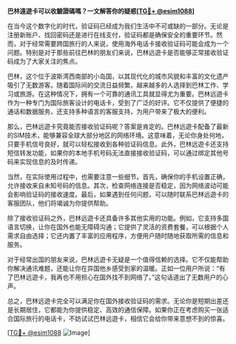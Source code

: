 **巴林遠遊卡可以收驗證碼嗎？一文解答你的疑惑[[TG💪+ @esim1088](https://t.me/s/esim1088)]**

在当今这个数字化的时代，验证码已经成为我们生活中不可或缺的一部分。无论是注册新账户、找回密码还是进行在线支付，验证码都是确保安全的重要环节。然而，对于经常需要跨国旅行的人来说，使用海外电话卡接收验证码可能会成为一个问题。特别是对于那些前往巴林的朋友们来说，巴林远遊卡是否能够正常接收验证码成为了大家关注的焦点。

巴林，这个位于波斯湾西南部的小岛国，以其现代化的城市风貌和丰富的文化遗产吸引了无数游客。随着国际间的交流日益频繁，越来越多的人选择到巴林工作、学习或旅游。在这种情况下，拥有一个可靠的通讯工具就显得尤为重要。巴林远遊卡作为一种专门为国际旅客设计的电话卡，受到了广泛的好评。它不仅提供了便捷的通话和数据服务，还支持多种语言的客服支持，为用户带来了极大的便利。

那么，巴林远遊卡究竟能否接收验证码呢？答案是肯定的。巴林远遊卡配备了最新的SIM技术，能够兼容全球大部分地区的网络环境。这意味着，无论你身处何地，只要手机信号良好，就可以轻松接收到各种验证码信息。此外，巴林远遊卡还支持短信转发功能，如果你的本地手机号码无法直接接收验证码，可以通过绑定其他号码来实现信息的及时传递。

当然，在实际使用过程中，也需要注意一些细节。首先，确保你的手机设置正确，允许接收来自未知号码的信息。其次，检查网络连接是否稳定，因为网络波动可能会影响验证码的接收速度。最后，如果遇到任何问题，可以随时联系巴林远遊卡的客服团队，他们将竭诚为你提供帮助。

除了接收验证码之外，巴林远遊卡还具备许多其他实用的功能。例如，它支持多国语言切换，让你在国外也能无障碍沟通；它提供了灵活的资费套餐，可以根据个人需求自由选择；它还内置了丰富的应用程序，方便用户随时随地获取所需的信息和服务。

对于经常出国的朋友来说，巴林远遊卡无疑是一个值得信赖的选择。它不仅能帮助你解决通讯难题，还能让你在异国他乡感受到家的温暖。正如一位用户所说：“有了巴林远遊卡，我再也不用担心在国外找不到网络了。”这句话道出了无数用户的心声。

总之，巴林远遊卡完全可以满足你在国外接收验证码的需求。无论你是短期出差还是长期居住，它都能为你提供稳定、高效的通信保障。如果你正在考虑购买一张适合国际旅行的电话卡，不妨试试巴林远遊卡，相信它会给你带来意想不到的惊喜。

[[TG💪+ @esim1088](https://t.me/s/esim1088) ![Image](https://i.postimg.cc/4NQfJmqS/Snipaste-2025-05-13-00-14-12.png)]